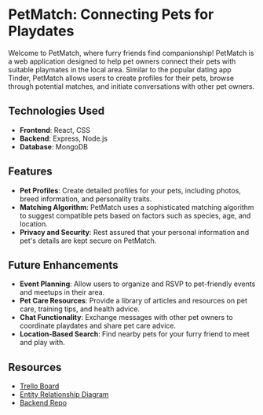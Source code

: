# PetMatch: Connecting Pets for Playdates

Welcome to PetMatch, where furry friends find companionship! PetMatch is a web application designed to help pet owners connect their pets with suitable playmates in the local area. Similar to the popular dating app Tinder, PetMatch allows users to create profiles for their pets, browse through potential matches, and initiate conversations with other pet owners.

## Technologies Used

- **Frontend**: React, CSS
- **Backend**: Express, Node.js
- **Database**: MongoDB

## Features

- **Pet Profiles**: Create detailed profiles for your pets, including photos, breed information, and personality traits.
- **Matching Algorithm**: PetMatch uses a sophisticated matching algorithm to suggest compatible pets based on factors such as species, age, and location.
- **Privacy and Security**: Rest assured that your personal information and pet's details are kept secure on PetMatch.

## Future Enhancements

- **Event Planning**: Allow users to organize and RSVP to pet-friendly events and meetups in their area.
- **Pet Care Resources**: Provide a library of articles and resources on pet care, training tips, and health advice.
- **Chat Functionality**: Exchange messages with other pet owners to coordinate playdates and share pet care advice.
- **Location-Based Search**: Find nearby pets for your furry friend to meet and play with.

## Resources

- [Trello Board](https://trello.com/b/0Hqs7q0c/petmatch)
- [Entity Relationship Diagram](https://lucid.app/lucidchart/9a63b2e2-4c98-485e-90a5-fa74afb23a7a/edit?invitationId=inv_cea8f306-f24d-4a89-8466-e5243f472d39)
- [Backend Repo](https://github.com/NathanielSimmons/PetMatch_Backend)